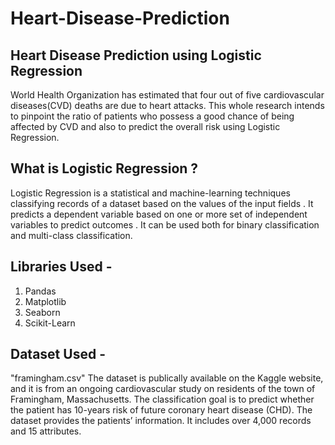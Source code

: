 # Heart-Disease-Prediction

## Heart Disease Prediction using Logistic Regression

World Health Organization has estimated that four out of five cardiovascular diseases(CVD) deaths are due to heart attacks. This whole research intends to pinpoint the ratio of patients who possess a good chance of being affected by CVD and also to predict the overall risk using Logistic Regression.

## What is Logistic Regression ?

Logistic Regression is a statistical and machine-learning techniques classifying records of a dataset based on the values of the input fields . It predicts a dependent variable based on one or more set of independent variables to predict outcomes . It can be used both for binary classification and multi-class classification.

## Libraries Used - 
  1. Pandas
  2. Matplotlib
  3. Seaborn
  4. Scikit-Learn
  
## Dataset Used -
  "framingham.csv"
The dataset is publically available on the Kaggle website, and it is from an ongoing cardiovascular study on residents of the town of Framingham, Massachusetts. The classification goal is to predict whether the patient has 10-years risk of future coronary heart disease (CHD). The dataset provides the patients’ information. It includes over 4,000 records and 15 attributes.
